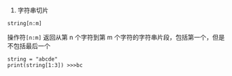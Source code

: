 1. 字符串切片

```
string[n:m]
```

操作符`[n:m]` 返回从第 n 个字符到第 m 个字符的字符串片段，包括第一个，但是不包括最后一个

```
string = "abcde"
print(string[1:3]) >>>bc
```
